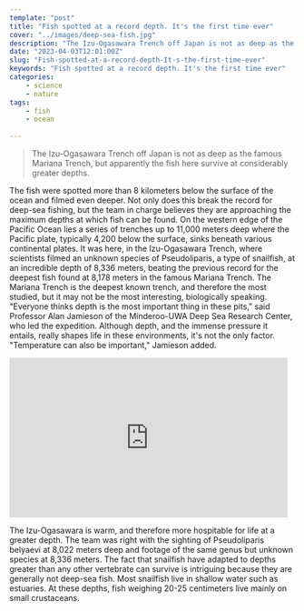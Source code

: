 ```yaml
---
template: "post"
title: "Fish spotted at a record depth. It's the first time ever"
cover: "../images/deep-sea-fish.jpg"
description: "The Izu-Ogasawara Trench off Japan is not as deep as the famous Mariana Trench, but apparently the fish here survive at considerably greater depths."
date: "2023-04-03T12:01:00Z"
slug: "Fish-spotted-at-a-record-depth-It-s-the-first-time-ever"
keywords: "Fish spotted at a record depth. It's the first time ever"
categories: 
    - science
    - nature
tags:
    - fish
    - ocean
 
---
```


<blockquote>The Izu-Ogasawara Trench off Japan is not as deep as the famous Mariana Trench, but apparently the fish here survive at considerably greater depths.</blockquote>

<p>The fish were spotted more than 8 kilometers below the surface of the ocean and filmed even deeper. Not only does this break the record for deep-sea fishing, but the team in charge believes they are approaching the maximum depths at which fish can be found. On the western edge of the Pacific Ocean lies a series of trenches up to 11,000 meters deep where the Pacific plate, typically 4,200 below the surface, sinks beneath various continental plates. It was here, in the Izu-Ogasawara Trench, where scientists filmed an unknown species of Pseudoliparis, a type of snailfish, at an incredible depth of 8,336 meters, beating the previous record for the deepest fish found at 8,178 meters in the famous Mariana Trench. The Mariana Trench is the deepest known trench, and therefore the most studied, but it may not be the most interesting, biologically speaking. "Everyone thinks depth is the most important thing in these pits," said Professor Alan Jamieson of the Minderoo-UWA Deep Sea Research Center, who led the expedition. Although depth, and the immense pressure it entails, really shapes life in these environments, it's not the only factor. "Temperature can also be important," Jamieson added.</p>


<iframe  width="490" height="281" src="https://www.youtube.com/embed/8JeEt68gVcs" title="Record breaking deepest fish caught on camera" frameborder="0" allow="accelerometer; autoplay; clipboard-write; encrypted-media; gyroscope; picture-in-picture; web-share" allowfullscreen></iframe>


<p>The Izu-Ogasawara is warm, and therefore more hospitable for life at a greater depth. The team was right with the sighting of Pseudoliparis belyaevi at 8,022 meters deep and footage of the same genus but unknown species at 8,336 meters. The fact that snailfish have adapted to depths greater than any other vertebrate can survive is intriguing because they are generally not deep-sea fish. Most snailfish live in shallow water such as estuaries. At these depths, fish weighing 20-25 centimeters live mainly on small crustaceans.</p>